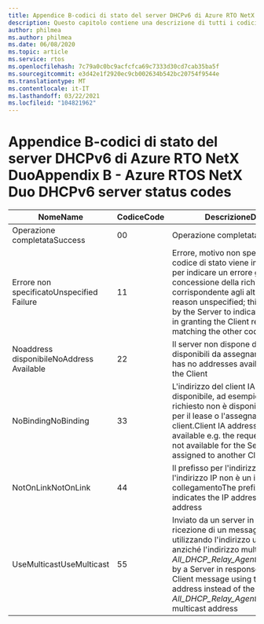 ```yaml
---
title: Appendice B-codici di stato del server DHCPv6 di Azure RTO NetX Duo
description: Questo capitolo contiene una descrizione di tutti i codici di stato del server DHCPv6 di NetX Duo
author: philmea
ms.author: philmea
ms.date: 06/08/2020
ms.topic: article
ms.service: rtos
ms.openlocfilehash: 7c79a0c0bc9acfcfca69c7333d30cd7cab35ba5f
ms.sourcegitcommit: e3d42e1f2920ec9cb002634b542bc20754f9544e
ms.translationtype: MT
ms.contentlocale: it-IT
ms.lasthandoff: 03/22/2021
ms.locfileid: "104821962"
---
```

# <a name="appendix-b---azure-rtos-netx-duo-dhcpv6-server-status-codes"></a><span data-ttu-id="a9062-103">Appendice B-codici di stato del server DHCPv6 di Azure RTO NetX Duo</span><span class="sxs-lookup"><span data-stu-id="a9062-103">Appendix B - Azure RTOS NetX Duo DHCPv6 server status codes</span></span>

| <span data-ttu-id="a9062-104">Nome</span><span class="sxs-lookup"><span data-stu-id="a9062-104">Name</span></span>              | <span data-ttu-id="a9062-105">Codice</span><span class="sxs-lookup"><span data-stu-id="a9062-105">Code</span></span>            | <span data-ttu-id="a9062-106">Descrizione</span><span class="sxs-lookup"><span data-stu-id="a9062-106">Description</span></span> |
| ------------------- | ------------------- | --------------- |
| <span data-ttu-id="a9062-107">Operazione completata</span><span class="sxs-lookup"><span data-stu-id="a9062-107">Success</span></span> | <span data-ttu-id="a9062-108">0</span><span class="sxs-lookup"><span data-stu-id="a9062-108">0</span></span> | <span data-ttu-id="a9062-109">Operazione completata</span><span class="sxs-lookup"><span data-stu-id="a9062-109">Success</span></span> |
| <span data-ttu-id="a9062-110">Errore non specificato</span><span class="sxs-lookup"><span data-stu-id="a9062-110">Unspecified Failure</span></span> | <span data-ttu-id="a9062-111">1</span><span class="sxs-lookup"><span data-stu-id="a9062-111">1</span></span> | <span data-ttu-id="a9062-112">Errore, motivo non specificato; Questo codice di stato viene impostato dal server per indicare un errore generale durante la concessione della richiesta client non corrispondente agli altri codici</span><span class="sxs-lookup"><span data-stu-id="a9062-112">Failure, reason unspecified; this status code is set by the Server to indicate a general failure in granting the Client request not matching the other codes</span></span> |
| <span data-ttu-id="a9062-113">Noaddress disponibile</span><span class="sxs-lookup"><span data-stu-id="a9062-113">NoAddress Available</span></span> | <span data-ttu-id="a9062-114">2</span><span class="sxs-lookup"><span data-stu-id="a9062-114">2</span></span> | <span data-ttu-id="a9062-115">Il server non dispone di indirizzi disponibili da assegnare al client</span><span class="sxs-lookup"><span data-stu-id="a9062-115">Server has no addresses available to assign to the Client</span></span> |
| <span data-ttu-id="a9062-116">NoBinding</span><span class="sxs-lookup"><span data-stu-id="a9062-116">NoBinding</span></span> | <span data-ttu-id="a9062-117">3</span><span class="sxs-lookup"><span data-stu-id="a9062-117">3</span></span> | <span data-ttu-id="a9062-118">L'indirizzo del client IA (Binding) non è disponibile, ad esempio, l'indirizzo IP richiesto non è disponibile per il server per il lease o l'assegnazione a un altro client.</span><span class="sxs-lookup"><span data-stu-id="a9062-118">Client IA address (binding) is not available e.g. the requested IP address is not available for the Server to lease or assigned to another Client.</span></span> |
| <span data-ttu-id="a9062-119">NotOnLink</span><span class="sxs-lookup"><span data-stu-id="a9062-119">NotOnLink</span></span> | <span data-ttu-id="a9062-120">4</span><span class="sxs-lookup"><span data-stu-id="a9062-120">4</span></span> | <span data-ttu-id="a9062-121">Il prefisso per l'indirizzo indica che l'indirizzo IP non è un indirizzo di collegamento</span><span class="sxs-lookup"><span data-stu-id="a9062-121">The prefix for the address indicates the IP address is not an on link address</span></span> |
| <span data-ttu-id="a9062-122">UseMulticast</span><span class="sxs-lookup"><span data-stu-id="a9062-122">UseMulticast</span></span> | <span data-ttu-id="a9062-123">5</span><span class="sxs-lookup"><span data-stu-id="a9062-123">5</span></span> | <span data-ttu-id="a9062-124">Inviato da un server in risposta alla ricezione di un messaggio client utilizzando l'indirizzo unicast del server anziché l'indirizzo multicast *All_DHCP_Relay_Agents_and_Servers*</span><span class="sxs-lookup"><span data-stu-id="a9062-124">Sent by a Server in response to receiving a Client message using the Server’s unicast address instead of the *All_DHCP_Relay_Agents_and_Servers* multicast address</span></span> |